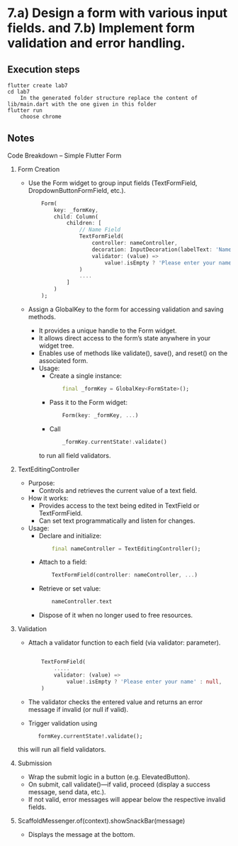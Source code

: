 # 7.a) Design a form with various input fields. and 7.b) Implement form validation and error handling.



## Execution steps

```
flutter create lab7
cd lab7
    In the generated folder structure replace the content of lib/main.dart with the one given in this folder 
flutter run 
    choose chrome  
```

## Notes

Code Breakdown – Simple Flutter Form

1. Form Creation
    * Use the Form widget to group input fields (TextFormField, DropdownButtonFormField, etc.).
        ```dart
            Form(
                key: _formKey,
                child: Column(
                    children: [
                        // Name Field
                        TextFormField(
                            controller: nameController,
                            decoration: InputDecoration(labelText: 'Name'),
                            validator: (value) =>
                                value!.isEmpty ? 'Please enter your name' : null,
                        )
                        ....
                    ]
                )
            ); 
        ```

    * Assign a GlobalKey<FormState> to the form for accessing validation and saving methods. 
        - It provides a unique handle to the Form widget.
        - It allows direct access to the form’s state anywhere in your widget tree.
        - Enables use of methods like validate(), save(), and reset() on the associated form.
        - Usage:
            - Create a single instance: 
                ```dart 
                    final _formKey = GlobalKey<FormState>(); 
                ```
            - Pass it to the Form widget: 
                ```dart 
                    Form(key: _formKey, ...) 
                ```
            - Call 
                ```dart 
                    _formKey.currentState!.validate() 
                ``` 
            to run all field validators.

2. TextEditingController
    * Purpose:
        - Controls and retrieves the current value of a text field.
    * How it works:
        - Provides access to the text being edited in TextField or TextFormField.
        - Can set text programmatically and listen for changes.
    * Usage:
        - Declare and initialize: 
            ```dart 
                final nameController = TextEditingController();
            ```
        - Attach to a field: 
            ```dart 
                TextFormField(controller: nameController, ...) 
            ```
        - Retrieve or set value: 
            ```dart
                nameController.text
            ```
        - Dispose of it when no longer used to free resources.

2. Validation
    * Attach a validator function to each field (via validator: parameter).

        ```dart

            TextFormField(
                .....
                validator: (value) =>
                    value!.isEmpty ? 'Please enter your name' : null,
            )

        ```

    * The validator checks the entered value and returns an error message if invalid (or null if valid).

    * Trigger validation using 
        ``` 
           formKey.currentState!.validate(); 
        ``` 
    this will run all field validators. 

3. Submission
    * Wrap the submit logic in a button (e.g. ElevatedButton).
    * On submit, call validate()—if valid, proceed (display a success message, send data, etc.).
    * If not valid, error messages will appear below the respective invalid fields.

4. ScaffoldMessenger.of(context).showSnackBar(message)
    * Displays the message at the bottom.



